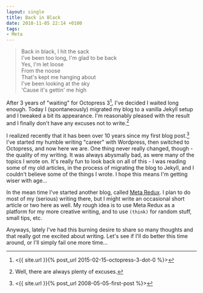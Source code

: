 ```yaml
---
layout: single
title: Back in Black
date: 2018-11-05 22:14 +0100
tags:
- Meta
---
```


> Back in black, I hit the sack <br/>
> I've been too long, I'm glad to be back <br/>
> Yes, I'm let loose <br/>
> From the noose <br/>
> That's kept me hanging about <br/>
> I've been looking at the sky <br/>
> 'Cause it's gettin' me high <br/>

After 3 years of "waiting" for Octopress 3[^1], I've decided I waited
long enough.  Today I (spontaneously) migrated my blog to a vanilla
Jekyll setup and I tweaked a bit its appearance. I'm reasonably pleased
with the result and I finally don't have any excuses not to write.[^2]

I realized recently that it has been over 10 years since my first blog
post.[^3] I've started my humble writing "career" with Wordpress, then
switched to Octopress, and now here we are. One thing never really
changed, though - the quality of my writing. It was always abysmally
bad, as were many of the topics I wrote on. It's really fun to look
back on all of this - I was reading some of my old articles, in the
process of migrating the blog to Jekyll, and I couldn't believe some of
the things I wrote. I hope this means I'm getting wiser with age...

In the mean time I've started another blog, called [Meta
Redux](https://metaredux.com). I plan to do most of my (serious)
writing there, but I might write an occasional short article or two
here as well. My rough idea is to use Meta Redux as a platform for my
more creative writing, and to use `(think)` for random stuff, small
tips, etc.

Anyways, lately I've had this burning desire to share so many thoughts
and that really got me excited about writing. Let's see if I'll do
better this time around, or I'll simply fail one more time...

[^1]: <{{ site.url }}{% post_url 2015-02-15-octopress-3-dot-0 %}>
[^2]: Well, there are always plenty of excuses.
[^3]: <{{ site.url }}{% post_url 2008-05-05-first-post %}>
